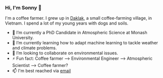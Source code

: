 ### Hi, I'm Sonny 👋

I'm a coffee farmer. I grew up in [Daklak](https://en.wikipedia.org/wiki/Đắk_Lắk_Province), a small coffee-farming village, in Vietnam. I spend a lot of my young years with dogs and soils. 
- 🔭 I’m currently a PhD Candidate in Atmospheric Science at Monash University.
- 🌱 I’m currently learning how to adapt machine learning to tackle weather and climate problems.
- 👯 I’m looking to collaborate on environmental issues.
- ⚡ Fun fact: Coffee farmer --> Environmental Engineer --> Atmospheric Scientist --> Coffee farmer?
- 📫 I'm best reached via [email](sonny.metvn@gmail.com)
<!--
**sonnymetvn/sonnymetvn** is a ✨ _special_ ✨ repository because its `README.md` (this file) appears on your GitHub profile.

Here are some ideas to get you started:

- 🔭 I’m currently working on ...
- 🌱 I’m currently learning ...
- 👯 I’m looking to collaborate on ...
- 🤔 I’m looking for help with ...
- 💬 Ask me about ...
- 📫 How to reach me: ...
- 😄 Pronouns: ...
- ⚡ Fun fact: ...
-->
